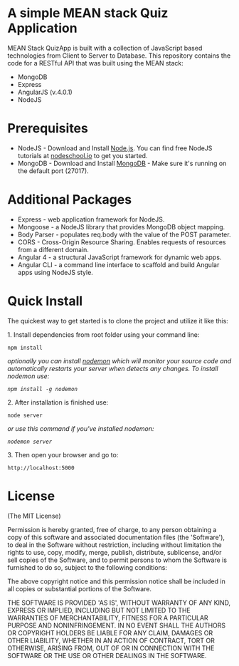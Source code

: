 # A simple MEAN stack Quiz Application
MEAN Stack QuizApp is built with a collection of JavaScript based technologies from Client to Server to Database.
This repository contains the code for a RESTful API that was built using the MEAN stack:

<ul>
<li>MongoDB</li>
<li>Express</li>
<li>AngularJS (v.4.0.1)</li>
<li>NodeJS</li>
</ul>

# Prerequisites
<ul>
<li>NodeJS - Download and Install <a href="https://nodejs.org/en/download/" target="_blank">Node.js</a>. You can find free NodeJS tutorials at <a href="https://nodeschool.io/" target="_blank">nodeschool.io</a> to get you started.</li>
<li>MongoDB - Download and Install <a href="https://www.mongodb.org/downloads" target="_blank">MongoDB</a> - Make sure it's running on the default port (27017).</li>
</ul>

# Additional Packages
<ul>
<li>Express - web application framework for NodeJS.</li>
<li>Mongoose - a NodeJS library that provides MongoDB object mapping.</li>
<li>Body Parser - populates req.body with the value of the POST parameter.</li>
<li>CORS - Cross-Origin Resource Sharing. Enables requests of resources from a different domain.</li>
<li>Angular 4 - a structural JavaScript framework for dynamic web apps.</li>
<li>Angular CLI - a command line interface to scaffold and build Angular apps using NodeJS style.</li>
</ul>

# Quick Install
<p>The quickest way to get started is to clone the project and utilize it like this:</p>
<p>1. Install dependencies from root folder using your command line:</p>
<pre><code>npm install</code></pre>
<p><em>optionally you can install <a href="https://www.npmjs.com/package/nodemon" target="_blank">nodemon</a> which will monitor your source code and automatically restarts your server when detects any changes. To install nodemon use:</em></p>
<pre><code><em>npm install -g nodemon</em></code></pre>
<p>2. After installation is finished use:</p>
<pre><code>node server</code></pre>
<p><em>or use this command if you've installed nodemon:</em></p>
<pre><code><em>nodemon server</em></code></pre>
<p>3. Then open your browser and go to:</p>
<pre><code>http://localhost:5000</code></pre>

# License
<p>(The MIT License)</p>

<p>Permission is hereby granted, free of charge, to any person obtaining a copy of this software and associated documentation files (the 'Software'), to deal in the Software without restriction, including without limitation the rights to use, copy, modify, merge, publish, distribute, sublicense, and/or sell copies of the Software, and to permit persons to whom the Software is furnished to do so, subject to the following conditions:</p>

<p>The above copyright notice and this permission notice shall be included in all copies or substantial portions of the Software.</p>

<p>THE SOFTWARE IS PROVIDED 'AS IS', WITHOUT WARRANTY OF ANY KIND, EXPRESS OR IMPLIED, INCLUDING BUT NOT LIMITED TO THE WARRANTIES OF MERCHANTABILITY, FITNESS FOR A PARTICULAR PURPOSE AND NONINFRINGEMENT. IN NO EVENT SHALL THE AUTHORS OR COPYRIGHT HOLDERS BE LIABLE FOR ANY CLAIM, DAMAGES OR OTHER LIABILITY, WHETHER IN AN ACTION OF CONTRACT, TORT OR OTHERWISE, ARISING FROM, OUT OF OR IN CONNECTION WITH THE SOFTWARE OR THE USE OR OTHER DEALINGS IN THE SOFTWARE.</p>
